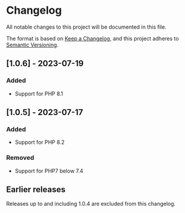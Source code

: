 # Changelog
All notable changes to this project will be documented in this file.

The format is based on [Keep a Changelog](https://keepachangelog.com/en/1.0.0/),
and this project adheres to [Semantic Versioning](https://semver.org/spec/v2.0.0.html).

## [1.0.6] - 2023-07-19
### Added
- Support for PHP 8.1

## [1.0.5] - 2023-07-17
### Added
- Support for PHP 8.2

### Removed
- Support for PHP7 below 7.4

## Earlier releases

Releases up to and including 1.0.4 are excluded from this changelog.
